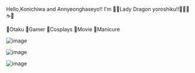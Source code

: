 Hello,Konichiwa and Annyeonghaseyo!! I'm 🌸🐲Lady Dragon yoroshiku!!🐉🌸😊 ☕🍵

🌸Otaku 🌸Gamer 🌸Cosplays 🌸Movie 🌸Manicure

![image](https://github.com/Yvonnelim99/Yvonnelim99/assets/135589634/da630110-bae0-41e2-a36a-5a6d0664da8c)

![image](https://github.com/Yvonnelim99/Yvonnelim99/assets/135589634/948e85bd-e140-471b-9125-cf4ae082e79b)

![image](https://github.com/Yvonnelim99/Yvonnelim99/assets/135589634/d9879fae-c120-4d98-bceb-0c4f3ef86f38)

